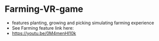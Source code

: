 # Farming-VR-game
- features planting, growing and picking simulating farming experience
- See Farming feature link here:
- https://youtu.be/0M4menHl10k
